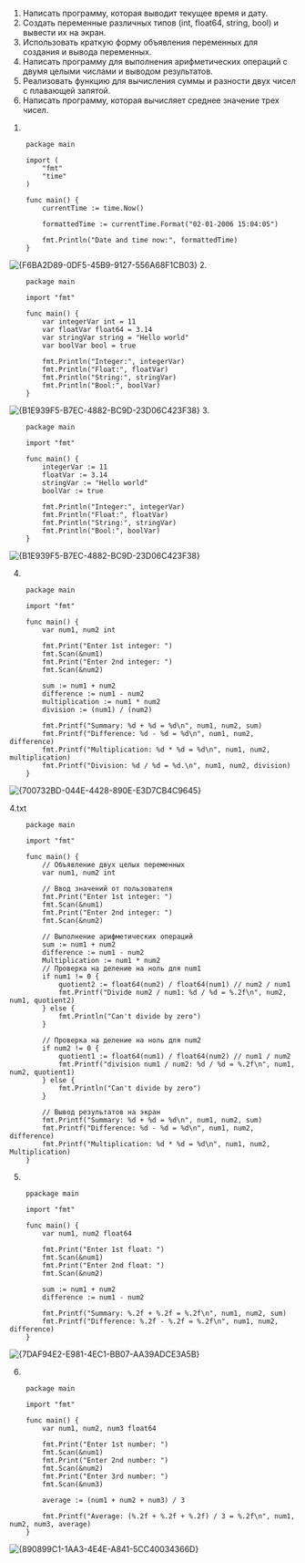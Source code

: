 1) Написать программу, которая выводит текущее время и дату.
2) Создать переменные различных типов (int, float64, string, bool) и вывести их на экран.
3) Использовать краткую форму объявления переменных для создания и вывода переменных.
4) Написать программу для выполнения арифметических операций с двумя целыми числами и выводом результатов.
5) Реализовать функцию для вычисления суммы и разности двух чисел с плавающей запятой.
6) Написать программу, которая вычисляет среднее значение трех чисел.

1. 
```
   	package main

	import (
		"fmt"
		"time"
	)
	
	func main() {
		currentTime := time.Now()
	
		formattedTime := currentTime.Format("02-01-2006 15:04:05")
	
		fmt.Println("Date and time now:", formattedTime)
	}

```
![{F6BA2D89-0DF5-45B9-9127-556A68F1CB03}](https://github.com/user-attachments/assets/d37578cd-82f0-4100-8412-e62ec9a55e9a)
2. 
```
   	package main

	import "fmt"
	
	func main() {
		var integerVar int = 11
		var floatVar float64 = 3.14
		var stringVar string = "Hello world"
		var boolVar bool = true
	
		fmt.Println("Integer:", integerVar)
		fmt.Println("Float:", floatVar)
		fmt.Println("String:", stringVar)
		fmt.Println("Bool:", boolVar)
	}
```
![{B1E939F5-B7EC-4882-BC9D-23D06C423F38}](https://github.com/user-attachments/assets/802c28f9-0cba-4118-8538-9a5734463fa2)
3.
```
	package main

	import "fmt"
	
	func main() {
		integerVar := 11
		floatVar := 3.14
		stringVar := "Hello world"
		boolVar := true
	
		fmt.Println("Integer:", integerVar)
		fmt.Println("Float:", floatVar)
		fmt.Println("String:", stringVar)
		fmt.Println("Bool:", boolVar)
	}
```
![{B1E939F5-B7EC-4882-BC9D-23D06C423F38}](https://github.com/user-attachments/assets/a94ebc06-f748-4cd0-8afa-ebbbd897f88e)

4.
```
	package main
	
	import "fmt"
	
	func main() {
		var num1, num2 int
	
		fmt.Print("Enter 1st integer: ")
		fmt.Scan(&num1)
		fmt.Print("Enter 2nd integer: ")
		fmt.Scan(&num2)
	
		sum := num1 + num2
		difference := num1 - num2
		multiplication := num1 * num2
		division := (num1) / (num2)
	
		fmt.Printf("Summary: %d + %d = %d\n", num1, num2, sum)
		fmt.Printf("Difference: %d - %d = %d\n", num1, num2, difference)
		fmt.Printf("Multiplication: %d * %d = %d\n", num1, num2, multiplication)
		fmt.Printf("Division: %d / %d = %d.\n", num1, num2, division)
	}
```
![{700732BD-044E-4428-890E-E3D7CB4C9645}](https://github.com/user-attachments/assets/0115c3e7-d4f8-4318-b474-c253f55b5260)

4.txt
```
	package main

	import "fmt"
	
	func main() {
		// Объявление двух целых переменных
		var num1, num2 int
	
		// Ввод значений от пользователя
		fmt.Print("Enter 1st integer: ")
		fmt.Scan(&num1)
		fmt.Print("Enter 2nd integer: ")
		fmt.Scan(&num2)
	
		// Выполнение арифметических операций
		sum := num1 + num2
		difference := num1 - num2
		Multiplication := num1 * num2
		// Проверка на деление на ноль для num1
		if num1 != 0 {
			quotient2 := float64(num2) / float64(num1) // num2 / num1
			fmt.Printf("Divide num2 / num1: %d / %d = %.2f\n", num2, num1, quotient2)
		} else {
			fmt.Println("Can't divide by zero")
		}
	
		// Проверка на деление на ноль для num2
		if num2 != 0 {
			quotient1 := float64(num1) / float64(num2) // num1 / num2
			fmt.Printf("division num1 / num2: %d / %d = %.2f\n", num1, num2, quotient1)
		} else {
			fmt.Println("Can't divide by zero")
		}
	
		// Вывод результатов на экран
		fmt.Printf("Summary: %d + %d = %d\n", num1, num2, sum)
		fmt.Printf("Difference: %d - %d = %d\n", num1, num2, difference)
		fmt.Printf("Multiplication: %d * %d = %d\n", num1, num2, Multiplication)
	}
```
5. 
```
	ppackage main
	
	import "fmt"
	
	func main() {
		var num1, num2 float64
	
		fmt.Print("Enter 1st float: ")
		fmt.Scan(&num1)
		fmt.Print("Enter 2nd float: ")
		fmt.Scan(&num2)
	
		sum := num1 + num2
		difference := num1 - num2
	
		fmt.Printf("Summary: %.2f + %.2f = %.2f\n", num1, num2, sum)
		fmt.Printf("Difference: %.2f - %.2f = %.2f\n", num1, num2, difference)
	}
```
![{7DAF94E2-E981-4EC1-BB07-AA39ADCE3A5B}](https://github.com/user-attachments/assets/8573932f-27f2-4734-b8c5-ac7f379f7596)

6.
```
	package main
	
	import "fmt"
	
	func main() {
		var num1, num2, num3 float64
	
		fmt.Print("Enter 1st number: ")
		fmt.Scan(&num1)
		fmt.Print("Enter 2nd number: ")
		fmt.Scan(&num2)
		fmt.Print("Enter 3rd number: ")
		fmt.Scan(&num3)
	
		average := (num1 + num2 + num3) / 3
	
		fmt.Printf("Average: (%.2f + %.2f + %.2f) / 3 = %.2f\n", num1, num2, num3, average)
	}
```
![{890899C1-1AA3-4E4E-A841-5CC40034366D}](https://github.com/user-attachments/assets/6336d340-ddbb-40ec-9a24-6e8f176bec2e)
